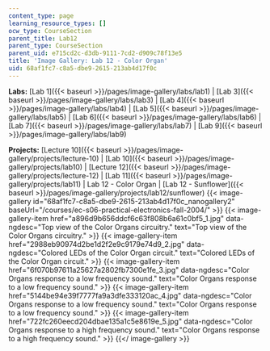 ```yaml
---
content_type: page
learning_resource_types: []
ocw_type: CourseSection
parent_title: Lab12
parent_type: CourseSection
parent_uid: e715cd2c-d3db-9111-7cd2-d909c78f13e5
title: 'Image Gallery: Lab 12 - Color Organ'
uid: 68af1fc7-c8a5-dbe9-2615-213ab4d17f0c
---
```


**Labs:** [Lab 1]({{< baseurl >}}/pages/image-gallery/labs/lab1) | [Lab 3]({{< baseurl >}}/pages/image-gallery/labs/lab3) | [Lab 4]({{< baseurl >}}/pages/image-gallery/labs/lab4) | [Lab 5]({{< baseurl >}}/pages/image-gallery/labs/lab5) | [Lab 6]({{< baseurl >}}/pages/image-gallery/labs/lab6) | [Lab 7]({{< baseurl >}}/pages/image-gallery/labs/lab7) | [Lab 9]({{< baseurl >}}/pages/image-gallery/labs/lab9)

**Projects:** [Lecture 10]({{< baseurl >}}/pages/image-gallery/projects/lecture-10) | [Lab 10]({{< baseurl >}}/pages/image-gallery/projects/lab10) | [Lecture 12]({{< baseurl >}}/pages/image-gallery/projects/lecture-12) | [Lab 11]({{< baseurl >}}/pages/image-gallery/projects/lab11) | Lab 12 - Color Organ | [Lab 12 - Sunflower]({{< baseurl >}}/pages/image-gallery/projects/lab12/sunflower)
{{< image-gallery id="68af1fc7-c8a5-dbe9-2615-213ab4d17f0c_nanogallery2" baseUrl="/courses/ec-s06-practical-electronics-fall-2004/" >}}
{{< image-gallery-item href="a896d9b656ddcf6c63f808b6a61c0bf5_1.jpg" data-ngdesc="Top view of the Color Organs circuitry." text="Top view of the Color Organs circuitry." >}}
{{< image-gallery-item href="2988eb90974d2be1d2f2e9c9179e74d9_2.jpg" data-ngdesc="Colored LEDs of the Color Organ circuit." text="Colored LEDs of the Color Organ circuit." >}}
{{< image-gallery-item href="6f070b97611a25627a2802fb7300e1fe_3.jpg" data-ngdesc="Color Organs response to a low frequency sound." text="Color Organs response to a low frequency sound." >}}
{{< image-gallery-item href="5144be94e39f7777fa9a3dfe333120ac_4.jpg" data-ngdesc="Color Organs response to a low frequency sound." text="Color Organs response to a low frequency sound." >}}
{{< image-gallery-item href="722fc260eecd204dbae135a1c5e8619e_5.jpg" data-ngdesc="Color Organs response to a high frequency sound." text="Color Organs response to a high frequency sound." >}}
{{</ image-gallery >}}